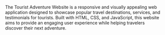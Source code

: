 The Tourist Adventure Website is a responsive and visually appealing web application designed to showcase popular travel destinations, services, and testimonials for tourists. Built with HTML, CSS, and JavaScript, this website aims to provide an engaging user experience while helping travelers discover their next adventure.
